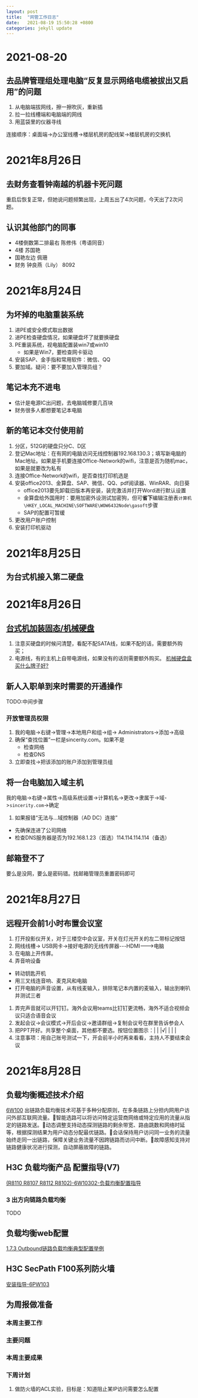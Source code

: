 ```yaml
---
layout: post
title:  "网管工作日志"
date:   2021-08-19 15:50:28 +0800
categories: jekyll update
---
```


# 2021-08-20

## 去品牌管理组处理电脑“反复显示网络电缆被拔出又启用”的问题
1. 从电脑端拔网线，擦一擦吹灰，重新插
1. 拉一拉线槽端和电脑端的网线
1. 用蓝袋里的仪器寻线

连接顺序：桌面端->办公室线槽->楼层机房的配线架->楼层机房的交换机

# 2021年8月26日

## 去财务查看钟南越的机器卡死问题
重启后恢复正常，但她说问题频繁出现，上周五出了4次问题，今天出了2次问题。

## 认识其他部门的同事
+ 4楼倒数第二排最右	陈修伟（粤语同音）
+ 4楼			苏国艳
+ 国艳左边		佩珊
+ 财务			钟良燕（Lily）		8092

# 2021年8月24日

## 为坏掉的电脑重装系统
1. 进PE或安全模式取出数据
1. 进PE检查硬盘情况，如果硬盘坏了就要换硬盘
1. PE重装系统，视电脑配置装win7或win10
	+ 如果是Win7，要检查网卡驱动
1. 安装SAP、金手指和常用软件：微信、QQ
1. 要加域。疑问：要不要加入管理员组？

## 笔记本充不进电
+ 估计是电源IC出问题，去电脑城修要几百块
+ 财务很多人都想要笔记本电脑

## 新的笔记本交付使用前
1. 分区，512G的硬盘只分C、D区
1. 登记Mac地址：在有网的电脑访问无线控制器192.168.130.3；填写新电脑的Mac地址。如果是手机要连接Office-Network的wifi，注意是否为随机mac，如果是就要改为私有
1. 连接Office-Network的wifi，是否查找打印机选是
1. 安装office2013、金算盘、SAP、微信、QQ、pdf阅读器、WinRAR、向日葵
	+ office2013要先卸载旧版本再安装，装完激活并打开Word进行默认设置
	+ 金算盘给外国用时：要用加密外设测试加密狗，但可**省下**编辑注册表`计算机\HKEY_LOCAL_MACHINE\SOFTWARE\WOW6432Node\gasoft`步骤
	+ SAP的配置可暂缓
1. 更改用户账户控制
1. 安装打印机驱动

# 2021年8月25日

## 为台式机接入第二硬盘

# 2021年8月26日

## [台式机加装固态/机械硬盘](https://zhuanlan.zhihu.com/p/98428513)
1. 注意买硬盘的时候问清楚，看配不配SATA线，如果不配的话，需要额外购买；
1. 电源线，有的主机上自带电源线，如果没有的话则需要额外购买。
[机械硬盘盒买什么牌子好?](https://www.zhihu.com/question/415636479)

## 新人入职单到来时需要的开通操作

TODO:中间步骤

### 开放管理员权限
1. 我的电脑->右键->管理->本地用户和组->组-> Administrators->添加->高级
1. 确保“查找位置”一栏是sincerity.com。如果不是
	+ 检查网络
	+ 检查DNS
1. 立即查找->把该添加的账户添加到管理员组

## 将一台电脑加入域主机
我的电脑->右键->属性->高级系统设置->计算机名->更改->隶属于->域->`sincerity.com`->确定
1. 如果报错“无法与...域控制器（AD DC）连接”
+ 先确保连进了公司网络
+ 检查DNS服务器是否为192.168.1.23（首选）114.114.114.114（备选）

## 邮箱登不了
要么是没网，要么是密码错。找邮箱管理员重置密码即可

# 2021年8月27日

## 远程开会前1小时布置会议室
1. 打开投影仪开关，对于三楼空中会议室，开关在灯光开关的左二带标记按钮
1. 网线线槽-> USB网卡->接好电源的无线传屏器---HDMI--->电脑
1. 在电脑上开传屏。
1. 弄音响设备
+ 转动钥匙开机
+ 用三叉线连音响、麦克风和电脑
+ 打开电脑的声音设置，从有线麦输入，排除笔记本内置的麦输入，输出到喇叭并测试三者
1. 弄完声音就可以开钉钉。海外会议用teams比钉钉更流畅，海外不适合视频会议只适合语音会议
1. 发起会议->会议模式->开后会议->邀请群组->复制会议号在群里告诉参会人
1. 把PPT开好。共享整个桌面，其他都不要选。按钮位置图示：| | |√| | | |
1. 注意事项：用自己账号测试一下，开会前半小时再来看看，主持人不要结束会议

# 2021年8月28日

## 负载均衡概述技术介绍
[6W100](http://www.h3c.com/cn/Service/Document_Software/Document_Center/Home/Switches/00-Public/Trending/Technologies/FZJH_Tech-Long/)
出链路负载均衡技术可基于多种分配原则，在多条链路上分担内网用户访问外部互联网流量。智能选路可以将访问特定运营商网络或特定应用的流量从指定的链路发送。动态调整支持动态探测链路的剩余带宽、路由跳数和网络时延等，根据探测结果为用户动态分配最优链路。会话保持用户访问同一业务的流量始终走同一出链路，保障关键业务流量不因跨链路而访问中断。故障感知支持对链路健康状况进行探测，自动屏蔽故障的链路。

## H3C 负载均衡产品 配置指导(V7)
[(R8110 R8107 R8112 R8102)-6W10302-负载均衡配置指导](http://www.h3c.com/cn/d_201805/1078270_30005_0.htm#_Toc511918346)
### 3 出方向链路负载均衡
TODO

## 负载均衡web配置
[1.7.3  Outbound链路负载均衡典型配置举例](https://www.h3c.com/cn/d_202001/1271989_30005_0.htm#_Toc30509385)

## H3C SecPath F100系列防火墙
[安装指导-6PW103](https://www.h3c.com/cn/d_201804/1076961_30005_0.htm#_Toc407281792)

## 为周报做准备
### 本周主要工作
### 主要问题
### 本周主要成果
### 下周计划
1. 做防火墙的ACL实验，目标是：知道阻止某IP访问需要怎么配置



















